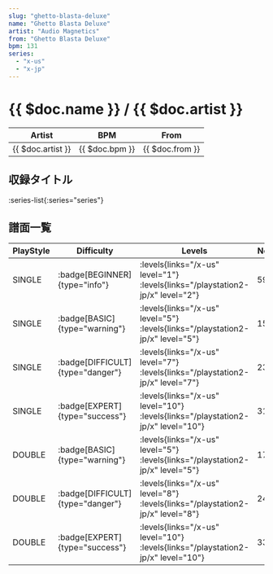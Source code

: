 ```yaml
---
slug: "ghetto-blasta-deluxe"
name: "Ghetto Blasta Deluxe"
artist: "Audio Magnetics"
from: "Ghetto Blasta Deluxe"
bpm: 131
series:
  - "x-us"
  - "x-jp"
---
```


# {{ $doc.name }} / {{ $doc.artist }}

|Artist|BPM|From|
|------|---|----|
|{{ $doc.artist }}|{{ $doc.bpm }}|{{ $doc.from }}|

## 収録タイトル

:series-list{:series="series"}

## 譜面一覧

|PlayStyle|Difficulty|Levels|Notes|Movie|
|---------|----------|------|-----|-----|
|SINGLE| :badge[BEGINNER]{type="info"}| :levels{links="/x-us" level="1"}  :levels{links="/playstation2-jp/x" level="2"}|59/7||
|SINGLE| :badge[BASIC]{type="warning"}| :levels{links="/x-us" level="5"}  :levels{links="/playstation2-jp/x" level="5"}|157/7||
|SINGLE| :badge[DIFFICULT]{type="danger"}| :levels{links="/x-us" level="7"}  :levels{links="/playstation2-jp/x" level="7"}|230/4||
|SINGLE| :badge[EXPERT]{type="success"}| :levels{links="/x-us" level="10"}  :levels{links="/playstation2-jp/x" level="10"}|319/4||
|DOUBLE| :badge[BASIC]{type="warning"}| :levels{links="/x-us" level="5"}  :levels{links="/playstation2-jp/x" level="5"}|170/1||
|DOUBLE| :badge[DIFFICULT]{type="danger"}| :levels{links="/x-us" level="8"}  :levels{links="/playstation2-jp/x" level="8"}|246/1||
|DOUBLE| :badge[EXPERT]{type="success"}| :levels{links="/x-us" level="10"}  :levels{links="/playstation2-jp/x" level="10"}|334/0||
